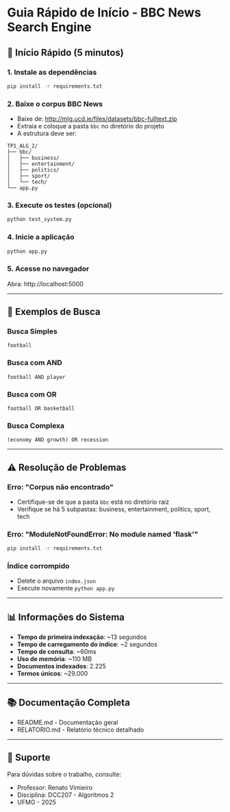 # Guia Rápido de Início - BBC News Search Engine

## 🚀 Início Rápido (5 minutos)

### 1. Instale as dependências
```bash
pip install -r requirements.txt
```

### 2. Baixe o corpus BBC News
- Baixe de: http://mlg.ucd.ie/files/datasets/bbc-fulltext.zip
- Extraia e coloque a pasta `bbc` no diretório do projeto
- A estrutura deve ser:
```
TP1_ALG_2/
├── bbc/
│   ├── business/
│   ├── entertainment/
│   ├── politics/
│   ├── sport/
│   └── tech/
└── app.py
```

### 3. Execute os testes (opcional)
```bash
python test_system.py
```

### 4. Inicie a aplicação
```bash
python app.py
```

### 5. Acesse no navegador
Abra: http://localhost:5000

---

## 📝 Exemplos de Busca

### Busca Simples
```
football
```

### Busca com AND
```
football AND player
```

### Busca com OR
```
football OR basketball
```

### Busca Complexa
```
(economy AND growth) OR recession
```

---

## ⚠️ Resolução de Problemas

### Erro: "Corpus não encontrado"
- Certifique-se de que a pasta `bbc` está no diretório raiz
- Verifique se há 5 subpastas: business, entertainment, politics, sport, tech

### Erro: "ModuleNotFoundError: No module named 'flask'"
```bash
pip install -r requirements.txt
```

### Índice corrompido
- Delete o arquivo `index.json`
- Execute novamente `python app.py`

---

## 📊 Informações do Sistema

- **Tempo de primeira indexação**: ~13 segundos
- **Tempo de carregamento do índice**: ~2 segundos
- **Tempo de consulta**: ~60ms
- **Uso de memória**: ~110 MB
- **Documentos indexados**: 2.225
- **Termos únicos**: ~29.000

---

## 📚 Documentação Completa

- README.md - Documentação geral
- RELATORIO.md - Relatório técnico detalhado

---

## 👥 Suporte

Para dúvidas sobre o trabalho, consulte:
- Professor: Renato Vimieiro
- Disciplina: DCC207 - Algoritmos 2
- UFMG - 2025
